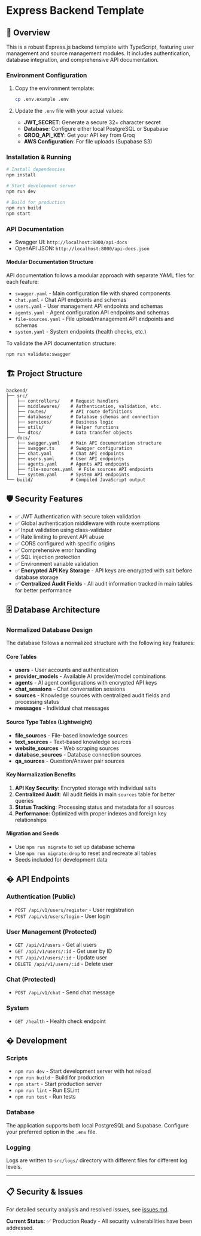 # Express Backend Template

## 🧠 Overview

This is a robust Express.js backend template with TypeScript, featuring user management and source management modules. It includes authentication, database integration, and comprehensive API documentation.

### Environment Configuration

1. Copy the environment template:

   ```bash
   cp .env.example .env
   ```

2. Update the `.env` file with your actual values:
   - **JWT_SECRET**: Generate a secure 32+ character secret
   - **Database**: Configure either local PostgreSQL or Supabase
   - **GROQ_API_KEY**: Get your API key from Groq
   - **AWS Configuration**: For file uploads (Supabase S3)

### Installation & Running

```bash
# Install dependencies
npm install

# Start development server
npm run dev

# Build for production
npm run build
npm start
```

### API Documentation

- Swagger UI: `http://localhost:8000/api-docs`
- OpenAPI JSON: `http://localhost:8000/api-docs.json`

#### Modular Documentation Structure

API documentation follows a modular approach with separate YAML files for each feature:

- `swagger.yaml` - Main configuration file with shared components
- `chat.yaml` - Chat API endpoints and schemas
- `users.yaml` - User management API endpoints and schemas
- `agents.yaml` - Agent configuration API endpoints and schemas
- `file-sources.yaml` - File upload/management API endpoints and schemas
- `system.yaml` - System endpoints (health checks, etc.)

To validate the API documentation structure:

```bash
npm run validate:swagger
```

## 🏗️ Project Structure

```
backend/
├── src/
│   ├── controllers/    # Request handlers
│   ├── middlewares/    # Authentication, validation, etc.
│   ├── routes/         # API route definitions
│   ├── database/       # Database schemas and connection
│   ├── services/       # Business logic
│   ├── utils/          # Helper functions
│   └── dtos/           # Data transfer objects
├── docs/
│   ├── swagger.yaml    # Main API documentation structure
│   ├── swagger.ts      # Swagger configuration
│   ├── chat.yaml       # Chat API endpoints
│   ├── users.yaml      # User API endpoints
│   ├── agents.yaml     # Agents API endpoints
│   ├── file-sources.yaml  # File sources API endpoints
│   └── system.yaml     # System API endpoints
└── build/              # Compiled JavaScript output
```

## 🛡️ Security Features

- ✅ JWT Authentication with secure token validation
- ✅ Global authentication middleware with route exemptions
- ✅ Input validation using class-validator
- ✅ Rate limiting to prevent API abuse
- ✅ CORS configured with specific origins
- ✅ Comprehensive error handling
- ✅ SQL injection protection
- ✅ Environment variable validation
- ✅ **Encrypted API Key Storage** - API keys are encrypted with salt before database storage
- ✅ **Centralized Audit Fields** - All audit information tracked in main tables for better performance

## 🗄️ Database Architecture

### Normalized Database Design

The database follows a normalized structure with the following key features:

#### Core Tables

- **users** - User accounts and authentication
- **provider_models** - Available AI provider/model combinations
- **agents** - AI agent configurations with encrypted API keys
- **chat_sessions** - Chat conversation sessions
- **sources** - Knowledge sources with centralized audit fields and processing status
- **messages** - Individual chat messages

#### Source Type Tables (Lightweight)

- **file_sources** - File-based knowledge sources
- **text_sources** - Text-based knowledge sources
- **website_sources** - Web scraping sources
- **database_sources** - Database connection sources
- **qa_sources** - Question/Answer pair sources

#### Key Normalization Benefits

1. **API Key Security**: Encrypted storage with individual salts
2. **Centralized Audit**: All audit fields in main `sources` table for better queries
3. **Status Tracking**: Processing status and metadata for all sources
4. **Performance**: Optimized with proper indexes and foreign key relationships

#### Migration and Seeds

- Use `npm run migrate` to set up database schema
- Use `npm run migrate:drop` to reset and recreate all tables
- Seeds included for development data

## � API Endpoints

### Authentication (Public)

- `POST /api/v1/users/register` - User registration
- `POST /api/v1/users/login` - User login

### User Management (Protected)

- `GET /api/v1/users` - Get all users
- `GET /api/v1/users/:id` - Get user by ID
- `PUT /api/v1/users/:id` - Update user
- `DELETE /api/v1/users/:id` - Delete user

### Chat (Protected)

- `POST /api/v1/chat` - Send chat message

### System

- `GET /health` - Health check endpoint

## � Development

### Scripts

- `npm run dev` - Start development server with hot reload
- `npm run build` - Build for production
- `npm start` - Start production server
- `npm run lint` - Run ESLint
- `npm run test` - Run tests

### Database

The application supports both local PostgreSQL and Supabase. Configure your preferred option in the `.env` file.

### Logging

Logs are written to `src/logs/` directory with different files for different log levels.

---

## 📋 Security & Issues

For detailed security analysis and resolved issues, see [issues.md](./issues.md).

**Current Status**: ✅ Production Ready - All security vulnerabilities have been addressed.
